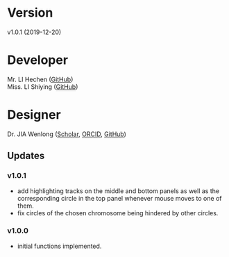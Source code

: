 # Version
v1.0.1 (2019-12-20)

# Developer
Mr. LI Hechen ([GitHub](https://github.com/lhc70000))<br/>
Miss. LI Shiying ([GitHub](https://github.com/CherineLee))

# Designer
Dr. JIA Wenlong ([Scholar](https://scholar.google.com.hk/citations?user=eupQCQEAAAAJ), [ORCID](https://orcid.org/0000-0002-7136-9919), [GitHub](https://github.com/Nobel-Justin))

## Updates

### v1.0.1
   - add highlighting tracks on the middle and bottom panels as well as the corresponding circle in the top panel whenever mouse moves to one of them.
   - fix circles of the chosen chromosome being hindered by other circles.

### v1.0.0
   - initial functions implemented.
